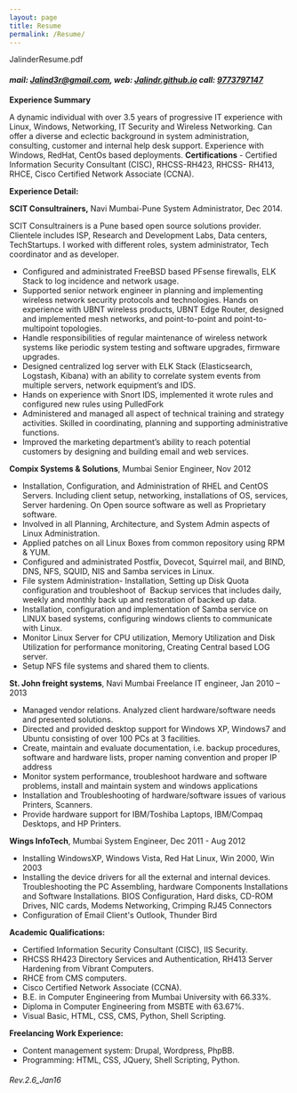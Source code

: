 ```yaml
---
layout: page
title: Resume
permalink: /Resume/
---
```


<object data="/JalinderResume.pdf" width="1000" height="1000" type='application/pdf'/>



JalinderResume.pdf	


#### *mail:* [*Jalind3r@gmail.com*](mailto:Jalind3r@gmail.com)*, web:* [*Jalindr.github.io*](https://github.com/jalindr) *call: [9773797147](https://github.com/jalindr)*

**Experience Summary**

A dynamic individual with over 3.5 years of progressive IT experience with Linux, Windows, Networking, IT Security and Wireless Networking. Can offer a diverse and eclectic background in system administration, consulting, customer and internal help desk support. Experience with Windows, RedHat, CentOs based deployments. **Certifications** - Certified Information Security Consultant (CISC), RHCSS-RH423, RHCSS- RH413, RHCE, Cisco Certified Network Associate (CCNA).

**Experience Detail:**

**SCIT Consultrainers,** Navi Mumbai-Pune
System Administrator, Dec 2014.

SCIT Consultrainers is a Pune based open source solutions provider. Clientele includes ISP, Research and Development Labs, Data centers, TechStartups. I worked with different roles, system administrator, Tech coordinator and as developer.

-   Configured and administrated FreeBSD based PFsense firewalls, ELK Stack to log incidence and network usage.
-   Supported senior network engineer in planning and implementing wireless network security protocols and technologies. Hands on experience with UBNT wireless products, UBNT Edge Router, designed and implemented mesh networks, and point-to-point and point-to-multipoint topologies.
-   Handle responsibilities of regular maintenance of wireless network systems like periodic system testing and software upgrades, firmware upgrades.
-   Designed centralized log server with ELK Stack (Elasticsearch, Logstash, Kibana) with an ability to correlate system events from multiple servers, network equipment’s and IDS.
-   Hands on experience with Snort IDS, implemented it wrote rules and configured new rules using PulledFork
-   Administered and managed all aspect of technical training and strategy activities. Skilled in coordinating, planning and supporting administrative functions.
-   Improved the marketing department’s ability to reach potential customers by designing and building email and web services.

**Compix Systems & Solutions**, Mumbai
Senior Engineer, Nov 2012

-   Installation, Configuration, and Administration of RHEL and CentOS Servers. Including client setup, networking, installations of OS, services, Server hardening. On Open source software as well as Proprietary software.
-   Involved in all Planning, Architecture, and System Admin aspects of Linux Administration.
-   Applied patches on all Linux Boxes from common repository using RPM & YUM.
-   Configured and administrated Postfix, Dovecot, Squirrel mail, and BIND, DNS, NFS, SQUID, NIS and Samba services in Linux.
-   File system Administration- Installation, Setting up Disk Quota configuration and troubleshoot of  Backup services that includes daily, weekly and monthly back up and restoration of backed up data.
-   Installation, configuration and implementation of Samba service on LINUX based systems, configuring windows clients to communicate with Linux.
-   Monitor Linux Server for CPU utilization, Memory Utilization and Disk Utilization for performance monitoring, Creating Central based LOG server.
-   Setup NFS file systems and shared them to clients.

**St. John freight systems**, Navi Mumbai
Freelance IT engineer, Jan 2010 – 2013

-   Managed vendor relations. Analyzed client hardware/software needs and presented solutions.
-   Directed and provided desktop support for Windows XP, Windows7 and Ubuntu consisting of over 100 PCs at 3 facilities.
-   Create, maintain and evaluate documentation, i.e. backup procedures, software and hardware lists, proper naming convention and proper IP address
-   Monitor system performance, troubleshoot hardware and software problems, install and maintain system and windows applications
-   Installation and Troubleshooting of hardware/software issues of various Printers, Scanners.
-   Provide hardware support for IBM/Toshiba Laptops, IBM/Compaq Desktops, and HP Printers.

**Wings InfoTech**, Mumbai
System Engineer, Dec 2011 - Aug 2012

-   Installing WindowsXP, Windows Vista, Red Hat Linux, Win 2000, Win 2003
-   Installing the device drivers for all the external and internal devices. Troubleshooting the PC Assembling, hardware Components Installations and Software Installations. BIOS Configuration, Hard disks, CD-ROM Drives, NIC cards, Modems Networking, Crimping RJ45 Connectors
-   Configuration of Email Client's Outlook, Thunder Bird

**Academic Qualifications:**

-   Certified Information Security Consultant (CISC), IIS Security.
-   RHCSS RH423 Directory Services and Authentication, RH413 Server Hardening from Vibrant Computers.
-   RHCE from CMS computers.
-   Cisco Certified Network Associate (CCNA).
-   B.E. in Computer Engineering from Mumbai University with 66.33%.
-   Diploma in Computer Engineering from MSBTE with 63.67%.
-   Visual Basic, HTML, CSS, CMS, Python, Shell Scripting.

**Freelancing Work Experience:**

-   Content management system: Drupal, Wordpress, PhpBB.
-   Programming: HTML, CSS, JQuery, Shell Scripting, Python.



###### Rev.2.6\_Jan16

